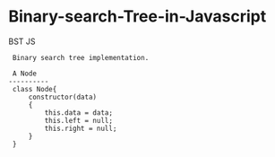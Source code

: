 # Binary-search-Tree-in-Javascript

BST JS

     Binary search tree implementation.
     
     A Node
    ----------
     class Node{
         constructor(data)
         {
             this.data = data;
             this.left = null;
             this.right = null;
         }
     }
